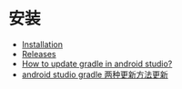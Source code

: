 # 安装

- [Installation](https://gradle.org/install/)
- [Releases](https://gradle.org/releases/)
- [How to update gradle in android studio?](https://stackoverflow.com/questions/17727645/how-to-update-gradle-in-android-studio)
- [android studio gradle 两种更新方法更新](https://www.cnblogs.com/luoruiyuan/p/6527995.html)
